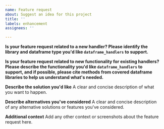 ```yaml
---
name: Feature request
about: Suggest an idea for this project
title: ''
labels: enhancement
assignees: ''

---
```


**Is your feature request related to a new handler? Please identify the library and dataframe type you'd like `dataframe_handlers` to support.**

**Is your feature request related to new functionality for existing handlers? Please describe the functionality you'd like `dataframe_handlers` to support, and if possible, please cite methods from covered dataframe libraries to help us understand what's needed.**

**Describe the solution you'd like**
A clear and concise description of what you want to happen.

**Describe alternatives you've considered**
A clear and concise description of any alternative solutions or features you've considered.

**Additional context**
Add any other context or screenshots about the feature request here.
